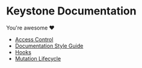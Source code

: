 # Keystone Documentation

You're awesome ❤️

- [Access Control](./access-control.md)
- [Documentation Style Guide](./doc-style-guide.md)
- [Hooks](./hooks.md)
- [Mutation Lifecycle](./mutation-lifecycle.md)
